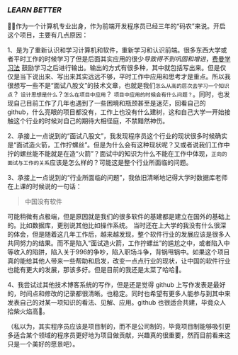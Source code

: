 ### *LEARN BETTER*

👩‍💻作为一个计算机专业出身，作为前端开发程序员已经三年的“码农”来说。开启这个项目，主要有几点原因：

1、是为了重新认识和学习计算机和软件，重新学习和认识前端。很多东西大学或者平时工作的时候学习了但是后面其实应用的很少*导致得不到巩固和增进*，[费曼学习法](https://wiki.mbalib.com/wiki/%E8%B4%B9%E6%9B%BC%E5%AD%A6%E4%B9%A0%E6%B3%95) 鼓励学习之后进行输出。输出的方式有很多种，其中就包括写出来。但是仅仅是当下说出来、写出来其实远远不够，平时工作中应用和思考才是重点。所以我很想写一些不是“面试八股文”的技术文章，也就是我们`怎么从高的层次去学习一个知识点`？ `设计思想是什么`？`怎么在项目中应用`？ `项目中应用的时候会有什么问题？`。同时，也发现自己目前工作了几年也遇到了一些困境和瓶颈甚至是迷茫，回看自己的 github，什么亮眼的项目都没有，工作上也没有什么建树，这和自己大学一开始接触这个行业的时候对自己的期待大相径庭，不禁黯然神伤。

2、承接上一点说到的“面试八股文”，我发现程序员这个行业的现状很多时候确实是“面试造火箭，工作拧螺丝”。但是为什么会有这种现状呢？又或者说我们工作中拧的螺丝能不能就是在造“火箭”？面试中的知识为什么不能在工作中体现，`正向的面试与工作的关系`应该是怎么样的？可能这是整个行业所面临的问题。

3、承接上一点说到的“行业所面临的问题”，我依旧清晰地记得大学时数据库老师在上课的时候说的一句话：

> 中国没有软件

可能稍微有点极端，但是原因就是我们的很多软件的基建都是建立在国外的基础上的。比如数据库，更别说其他比如操作系统。
当时还在上大学的我没有什么很深的体会，但是随着这几年工作后，越来越发现，整个软件行业的发展应该是很多人共同努力的结果。而不是陷入“面试造火箭，工作拧螺丝”的尴尬之中，或者陷入中等收入的陷阱，陷入关于996的争吵，陷入职场斗争，背锅甩锅中。如果这个项目真的能给其他人带来一些帮助和启发，改变一点点行业的现状，让中国的软件行业也能有更大的发展，那该多好。但是目前的我还是太菜了哈哈🤪。

4、我尝试过其他技术博客系统的写作，但是还是觉得 github 上写作发表是最好的，时间点和修改的记录都很清晰。也稳定。同时也希望有更多人能参与到其中来发表自己的对某一项知识的看法、见解、应用。github 也很适合共建，毕竟众人拾柴火焰高🎃。



（私以为，其实程序员应该是项目制的，而不是公司制的，毕竟项目制能够吸引更多适合某个领域的程序员更好地为项目做贡献，兴趣真的很重要，然而目前看来这只是一个美好的愿景吧）。
